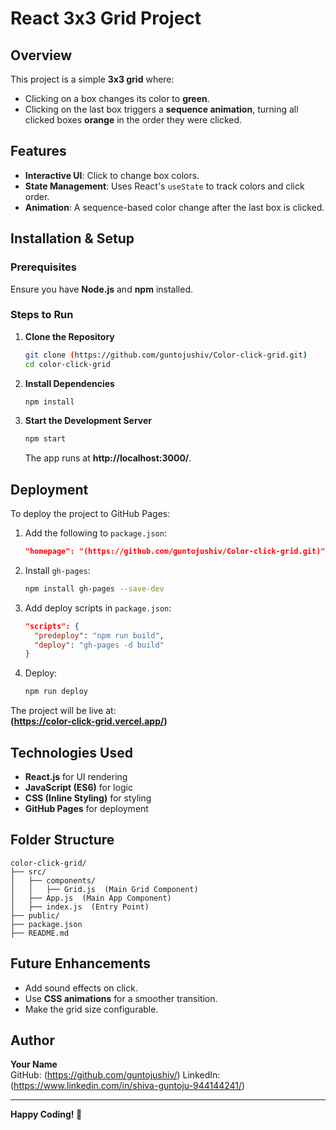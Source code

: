 # React 3x3 Grid Project

## Overview
This project is a simple **3x3 grid** where:
- Clicking on a box changes its color to **green**.
- Clicking on the last box triggers a **sequence animation**, turning all clicked boxes **orange** in the order they were clicked.

## Features
- **Interactive UI**: Click to change box colors.
- **State Management**: Uses React's `useState` to track colors and click order.
- **Animation**: A sequence-based color change after the last box is clicked.

## Installation & Setup
### Prerequisites
Ensure you have **Node.js** and **npm** installed.

### Steps to Run
1. **Clone the Repository**
   ```sh
   git clone (https://github.com/guntojushiv/Color-click-grid.git)
   cd color-click-grid
   ```
2. **Install Dependencies**
   ```sh
   npm install
   ```
3. **Start the Development Server**
   ```sh
   npm start
   ```
   The app runs at **http://localhost:3000/**.

## Deployment
To deploy the project to GitHub Pages:
1. Add the following to `package.json`:
   ```json
   "homepage": "(https://github.com/guntojushiv/Color-click-grid.git)"
   ```
2. Install `gh-pages`:
   ```sh
   npm install gh-pages --save-dev
   ```
3. Add deploy scripts in `package.json`:
   ```json
   "scripts": {
     "predeploy": "npm run build",
     "deploy": "gh-pages -d build"
   }
   ```
4. Deploy:
   ```sh
   npm run deploy
   ```
The project will be live at:  
**(https://color-click-grid.vercel.app/)**

## Technologies Used
- **React.js** for UI rendering
- **JavaScript (ES6)** for logic
- **CSS (Inline Styling)** for styling
- **GitHub Pages** for deployment

## Folder Structure
```
color-click-grid/
├── src/
│   ├── components/
│   │   ├── Grid.js  (Main Grid Component)
│   ├── App.js  (Main App Component)
│   ├── index.js  (Entry Point)
├── public/
├── package.json
├── README.md
```

## Future Enhancements
- Add sound effects on click.
- Use **CSS animations** for a smoother transition.
- Make the grid size configurable.

## Author
**Your Name**  
GitHub: (https://github.com/guntojushiv/)
LinkedIn: (https://www.linkedin.com/in/shiva-guntoju-944144241/)

---
**Happy Coding! 🚀**


